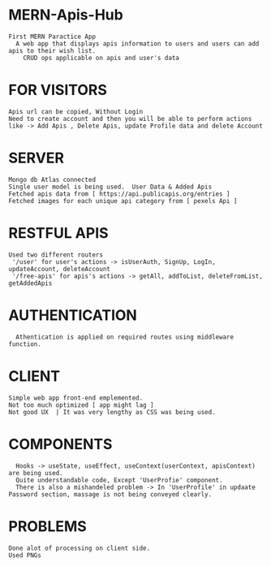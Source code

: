 # MERN-Apis-Hub
    First MERN Paractice App
      A web app that displays apis information to users and users can add apis to their wish list.
        CRUD ops applicable on apis and user's data
        
# FOR VISITORS
    Apis url can be copied, Without Login
    Need to create account and then you will be able to perform actions like -> Add Apis , Delete Apis, update Profile data and delete Account
    
#  SERVER 
    Mongo db Atlas connected
    Single user model is being used.  User Data & Added Apis 
    Fetched apis data from [ https://api.publicapis.org/entries ]
    Fetched images for each unique api category from [ pexels Api ]
  
#  RESTFUL APIS
    Used two different routers
     '/user' for user's actions -> isUserAuth, SignUp, LogIn, updateAccount, deleteAccount
     '/free-apis' for apis's actions -> getAll, addToList, deleteFromList, getAddedApis
  
#  AUTHENTICATION
      Athentication is applied on required routes using middleware function.
   
# CLIENT
    Simple web app front-end emplemented.
    Not too much optimized [ app might lag ]
    Not good UX  | It was very lengthy as CSS was being used.
  
  # COMPONENTS
      Hooks -> useState, useEffect, useContext(userContext, apisContext) are being used.
      Quite understandable code, Except 'UserProfie' component.
      There is also a mishandeled problem -> In 'UserProfile' in updaate Password section, massage is not being conveyed clearly.
      
 # PROBLEMS
    Done alot of processing on client side.
    Used PNGs
    
